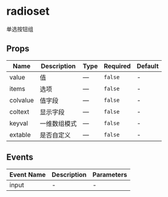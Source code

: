 # radioset

单选按钮组

## Props

<!-- @vuese:radioset:props:start -->
|Name|Description|Type|Required|Default|
|---|---|---|---|---|
|value|值|—|`false`|-|
|items|选项|—|`false`|-|
|colvalue|值字段|—|`false`|-|
|coltext|显示字段|—|`false`|-|
|keyval|一维数组模式|—|`false`|-|
|extable|是否自定义|—|`false`|-|

<!-- @vuese:radioset:props:end -->


## Events

<!-- @vuese:radioset:events:start -->
|Event Name|Description|Parameters|
|---|---|---|
|input|-|-|

<!-- @vuese:radioset:events:end -->


